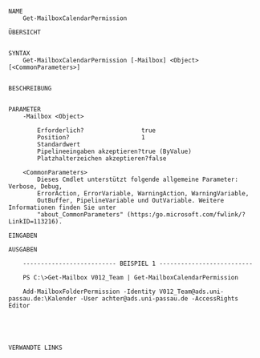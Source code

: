 ﻿```

NAME
    Get-MailboxCalendarPermission
    
ÜBERSICHT
    
    
SYNTAX
    Get-MailboxCalendarPermission [-Mailbox] <Object> [<CommonParameters>]
    
    
BESCHREIBUNG
    

PARAMETER
    -Mailbox <Object>
        
        Erforderlich?                true
        Position?                    1
        Standardwert                 
        Pipelineeingaben akzeptieren?true (ByValue)
        Platzhalterzeichen akzeptieren?false
        
    <CommonParameters>
        Dieses Cmdlet unterstützt folgende allgemeine Parameter: Verbose, Debug,
        ErrorAction, ErrorVariable, WarningAction, WarningVariable,
        OutBuffer, PipelineVariable und OutVariable. Weitere Informationen finden Sie unter 
        "about_CommonParameters" (https:/go.microsoft.com/fwlink/?LinkID=113216). 
    
EINGABEN
    
AUSGABEN
    
    -------------------------- BEISPIEL 1 --------------------------
    
    PS C:\>Get-Mailbox V012_Team | Get-MailboxCalendarPermission
    
    Add-MailboxFolderPermission -Identity V012_Team@ads.uni-passau.de:\Kalender -User achter@ads.uni-passau.de -AccessRights Editor
    
    
    
    
    
VERWANDTE LINKS



```

